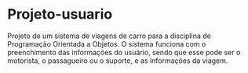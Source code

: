 # Projeto-usuario
 Projeto de um sistema de viagens de carro para a disciplina de Programação Orientada a Objetos. O sistema funciona com o preenchimento das informações do usuário, sendo que esse pode ser o motorista, o passagueiro ou o suporte, e as informações da viagem.
